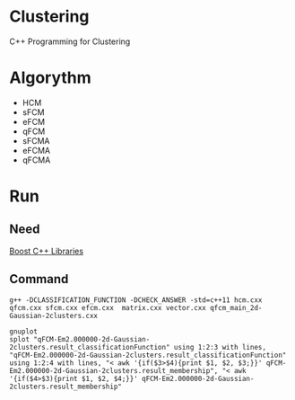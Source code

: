 # Clustering
C++ Programming for Clustering

# Algorythm
 - HCM
 - sFCM
 - eFCM
 - qFCM
 - sFCMA
 - eFCMA
 - qFCMA

# Run
## Need
[Boost C++ Libraries](https://www.boost.org/)

## Command
```
g++ -DCLASSIFICATION_FUNCTION -DCHECK_ANSWER -std=c++11 hcm.cxx qfcm.cxx sfcm.cxx efcm.cxx  matrix.cxx vector.cxx qfcm_main_2d-Gaussian-2clusters.cxx
```

```
gnuplot
splot "qFCM-Em2.000000-2d-Gaussian-2clusters.result_classificationFunction" using 1:2:3 with lines, "qFCM-Em2.000000-2d-Gaussian-2clusters.result_classificationFunction" using 1:2:4 with lines, "< awk '{if($3>$4){print $1, $2, $3;}}' qFCM-Em2.000000-2d-Gaussian-2clusters.result_membership", "< awk '{if($4>$3){print $1, $2, $4;}}' qFCM-Em2.000000-2d-Gaussian-2clusters.result_membership"
```
